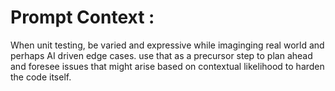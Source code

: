 # Prompt Context : 

When  unit testing, be varied and expressive while imaginging real world and perhaps AI driven edge cases. use that as a precursor step to plan ahead and foresee issues that might arise based on contextual likelihood to harden the code itself. 